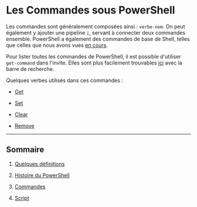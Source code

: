# Les Commandes sous PowerShell

Les commandes sont généralement composées ainsi : `verbe-nom`. On peut également y ajouter une pipeline `|`, servant à connecter deux commandes ensemble. PowerShell a également des commandes de base de Shell, telles que celles que nous avons vues [en cours](https://github.com/kevinniel/resources/blob/master/Cours/linux/commandes_generiques.md).

Pour lister toutes les commandes de PowerShell, il est possible d'utiliser `get-command` dans l'invite. Elles sont plus facilement trouvables [ici](https://docs.microsoft.com/en-us/powershell/module/microsoft.powershell.utility/?view=powershell-7.1) avec la barre de recherche.

Quelques verbes utilisés dans ces commandes :

- [Get](https://github.com/aletrou/Cours-Linux/blob/main/cmdlet/get.md)

- [Set](https://github.com/aletrou/Cours-Linux/blob/main/cmdlet/set.md)

- [Clear](https://github.com/aletrou/Cours-Linux/blob/main/cmdlet/clear.md)

- [Remove](https://github.com/aletrou/Cours-Linux/blob/main/cmdlet/remove.md)

---------------------------------------------------------------------------

## Sommaire

1. [Quelques définitions](https://github.com/aletrou/Cours-Linux/blob/main/d%C3%A9finitions.md)

2. [Histoire du PowerShell](https://github.com/aletrou/Cours-Linux/blob/main/histoire.md)

3. [Commandes](https://github.com/aletrou/Cours-Linux/blob/main/commandes.md)

4. [Script](https://github.com/aletrou/Cours-Linux/blob/main/script.md)
